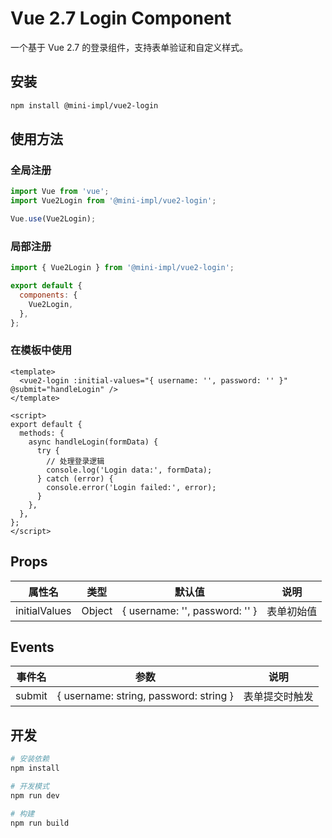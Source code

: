 # Vue 2.7 Login Component

一个基于 Vue 2.7 的登录组件，支持表单验证和自定义样式。

## 安装

```bash
npm install @mini-impl/vue2-login
```

## 使用方法

### 全局注册

```js
import Vue from 'vue';
import Vue2Login from '@mini-impl/vue2-login';

Vue.use(Vue2Login);
```

### 局部注册

```js
import { Vue2Login } from '@mini-impl/vue2-login';

export default {
  components: {
    Vue2Login,
  },
};
```

### 在模板中使用

```vue
<template>
  <vue2-login :initial-values="{ username: '', password: '' }" @submit="handleLogin" />
</template>

<script>
export default {
  methods: {
    async handleLogin(formData) {
      try {
        // 处理登录逻辑
        console.log('Login data:', formData);
      } catch (error) {
        console.error('Login failed:', error);
      }
    },
  },
};
</script>
```

## Props

| 属性名        | 类型   | 默认值                         | 说明       |
| ------------- | ------ | ------------------------------ | ---------- |
| initialValues | Object | { username: '', password: '' } | 表单初始值 |

## Events

| 事件名 | 参数                                   | 说明           |
| ------ | -------------------------------------- | -------------- |
| submit | { username: string, password: string } | 表单提交时触发 |

## 开发

```bash
# 安装依赖
npm install

# 开发模式
npm run dev

# 构建
npm run build
```
